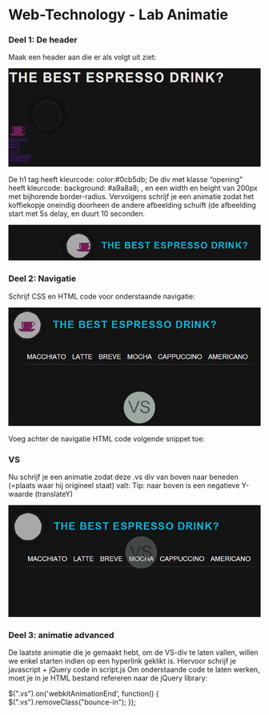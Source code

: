 # Web-Technology - Lab Animatie

### Deel 1: De header

Maak een header aan die er als volgt uit ziet:

![header](header.png)


De h1 tag heeft kleurcode: color:#0cb5db;
De div met klasse “opening” heeft kleurcode: background: #a9a8a8; , en een width en height van 200px met bijhorende border-radius.
Vervolgens schrijf je een animatie zodat het koffiekopje oneindig doorheen de andere afbeelding schuift (de afbeelding start met 5s delay, en duurt 10 seconden.

![header Finished](headerFinish.png)


### Deel 2: Navigatie

Schrijf CSS en HTML code voor onderstaande navigatie:

![navigatie](navigatie.png)

Voeg achter de navigatie HTML code volgende snippet toe:
<section class="vs">
	<div>
		<h3>VS</h3>
	</div>
</section>

Nu schrijf je een animatie zodat deze .vs div van boven naar beneden (=plaats waar hij origineel staat) valt: 
Tip: naar boven is een negatieve Y-waarde (translateY)


![navigatie_finished](navigatie_finished.png) 

### Deel 3: animatie advanced

De laatste animatie die je gemaakt hebt, om de VS-div te laten vallen, willen we enkel starten indien op een hyperlink geklikt is. Hiervoor schrijf je javascript + jQuery code in script.js
Om onderstaande code te laten werken, moet je in je HTML bestand refereren naar de jQuery library:
<script src="https://ajax.googleapis.com/ajax/libs/jquery/1.11.3/jquery.min.js"></script>


$(".vs").on('webkitAnimationEnd', function() {
		$(".vs").removeClass("bounce-in");
    });

